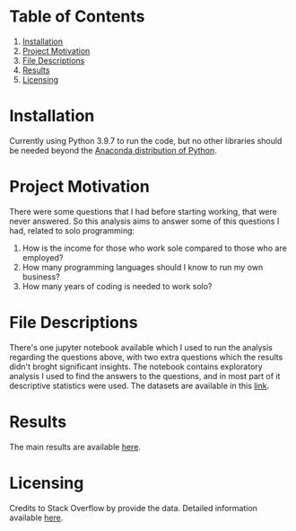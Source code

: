 # Table of Contents
1. [Installation](project-1.ipynb)
2. [Project Motivation](ProjectMotivation)
3. [File Descriptions](FileDescriptions)
4. [Results](Results)
5. [Licensing](Licensing)

# Installation

Currently using Python 3.9.7 to run the code, but no other libraries should be needed beyond the [Anaconda distribution of Python](https://www.anaconda.com/products/individual).

# Project Motivation

There were some questions that I had before starting working, that were never answered. So this analysis aims to answer some of this questions I had, related to solo programming:
1. How is the income for those who work sole compared to those who are employed?
2. How many programming languages should I know to run my own business?
3. How many years of coding is needed to work solo?

# File Descriptions

There's one jupyter notebook available which I used to run the analysis regarding the questions above, with two extra questions which the results didn't broght significant insights.
The notebook contains exploratory analysis I used to find the answers to the questions, and in most part of it descriptive statistics were used. 
The datasets are available in this [link](https://insights.stackoverflow.com/survey).

# Results

The main results are available [here]().

# Licensing

Credits to Stack Overflow by provide the data. Detailed information available [here](https://insights.stackoverflow.com/survey).
